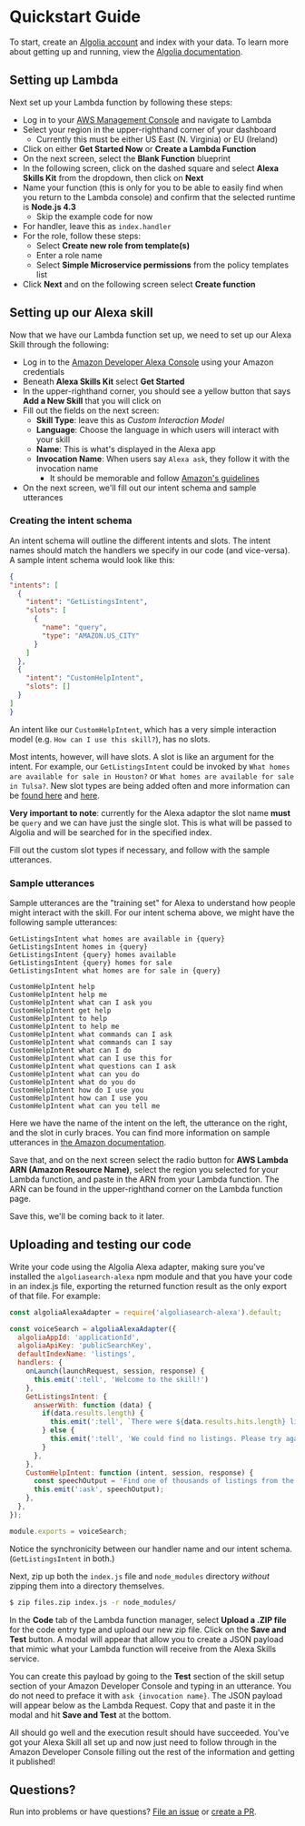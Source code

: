 # Quickstart Guide

To start, create an [Algolia account](https://algolia.com) and index with your data. To learn more about getting up and running, view the [Algolia documentation](https://algolia.com/docs).

## Setting up Lambda

Next set up your Lambda function by following these steps:
  - Log in to your [AWS Management Console](http://aws.amazon.com/) and navigate to Lambda
  - Select your region in the upper-righthand corner of your dashboard
    - Currently this must be either US East (N. Virginia) or EU (Ireland)
  - Click on either **Get Started Now** or **Create a Lambda Function**
  - On the next screen, select the **Blank Function** blueprint
  - In the following screen, click on the dashed square and select **Alexa Skills Kit** from the dropdown, then click on **Next**
  - Name your function (this is only for you to be able to easily find when you return to the Lambda console) and confirm that the selected runtime is **Node.js 4.3**
    - Skip the example code for now
  - For handler, leave this as `index.handler`
  - For the role, follow these steps:
    - Select **Create new role from template(s)**
    - Enter a role name
    - Select **Simple Microservice permissions** from the policy templates list
  - Click **Next** and on the following screen select **Create function**

## Setting up our Alexa skill

Now that we have our Lambda function set up, we need to set up our Alexa Skill through the following:
  - Log in to the [Amazon Developer Alexa Console](https://developer.amazon.com/edw/home.html) using your Amazon credentials
  - Beneath **Alexa Skills Kit** select **Get Started**
  - In the upper-righthand corner, you should see a yellow button that says **Add a New Skill** that you will click on
  - Fill out the fields on the next screen:
    - **Skill Type**: leave this as *Custom Interaction Model*
    - **Language**: Choose the language in which users will interact with your skill
    - **Name**: This is what's displayed in the Alexa app
    - **Invocation Name**: When users say `Alexa ask`, they follow it with the invocation name
      - It should be memorable and follow [Amazon's guidelines](https://developer.amazon.com/public/solutions/alexa/alexa-skills-kit/docs/choosing-the-invocation-name-for-an-alexa-skill)
  - On the next screen, we'll fill out our intent schema and sample utterances

  ### Creating the intent schema

  An intent schema will outline the different intents and slots. The intent names should match the handlers we specify in our code (and vice-versa). A sample intent schema would look like this:

  ```json
  {
  "intents": [
    {
      "intent": "GetListingsIntent",
      "slots": [
        {
          "name": "query",
          "type": "AMAZON.US_CITY"
        }
      ]
    },
    {
      "intent": "CustomHelpIntent",
      "slots": []
    }
  ]
}
```

An intent like our `CustomHelpIntent`, which has a very simple interaction model (e.g. `How can I use this skill?`), has no slots.

Most intents, however, will have slots. A slot is like an argument for the intent. For example, our `GetListingsIntent` could be invoked by `What homes are available for sale in Houston?` or `What homes are available for sale in Tulsa?`. New slot types are being added often and more information can be [found here](https://developer.amazon.com/public/solutions/alexa/alexa-skills-kit/docs/built-in-intent-ref/slot-type-reference) and [here](https://developer.amazon.com/public/solutions/alexa/alexa-skills-kit/docs/migrating-to-the-improved-built-in-and-custom-slot-types).

**Very important to note**: currently for the Alexa adaptor the slot name **must** be `query` and we can have just the single slot. This is what will be passed to Algolia and will be searched for in the specified index.

Fill out the custom slot types if necessary, and follow with the sample utterances. 

### Sample utterances

Sample utterances are the "training set" for Alexa to understand how people might interact with the skill. For our intent schema above, we might have the following sample utterances:

```
GetListingsIntent what homes are available in {query}
GetListingsIntent homes in {query}
GetListingsIntent {query} homes available
GetListingsIntent {query} homes for sale
GetListingsIntent what homes are for sale in {query}

CustomHelpIntent help
CustomHelpIntent help me
CustomHelpIntent what can I ask you
CustomHelpIntent get help
CustomHelpIntent to help
CustomHelpIntent to help me
CustomHelpIntent what commands can I ask
CustomHelpIntent what commands can I say
CustomHelpIntent what can I do
CustomHelpIntent what can I use this for
CustomHelpIntent what questions can I ask
CustomHelpIntent what can you do
CustomHelpIntent what do you do
CustomHelpIntent how do I use you
CustomHelpIntent how can I use you
CustomHelpIntent what can you tell me
```

Here we have the name of the intent on the left, the utterance on the right, and the slot in curly braces. You can find more information on sample utterances in [the Amazon documentation](https://developer.amazon.com/public/solutions/alexa/alexa-skills-kit/docs/defining-the-voice-interface#h2_sample_utterances).

Save that, and on the next screen select the radio button for **AWS Lambda ARN (Amazon Resource Name)**, select the region you selected for your Lambda function, and paste in the ARN from your Lambda function. The ARN can be found in the upper-righthand corner on the Lambda function page.

Save this, we'll be coming back to it later.

## Uploading and testing our code

Write your code using the Algolia Alexa adapter, making sure you've installed the `algoliasearch-alexa` npm module and that you have your code in an index.js file, exporting the returned function result as the only export of that file. For example:

```javascript
const algoliaAlexaAdapter = require('algoliasearch-alexa').default;

const voiceSearch = algoliaAlexaAdapter({
  algoliaAppId: 'applicationId',
  algoliaApiKey: 'publicSearchKey',
  defaultIndexName: 'listings',
  handlers: {
    onLaunch(launchRequest, session, response) {
      this.emit(':tell', 'Welcome to the skill!')
    },
    GetListingsIntent: {
      answerWith: function (data) {
        if(data.results.length) {
          this.emit(':tell', `There were ${data.results.hits.length} listings found.`);
        } else {
          this.emit(':tell', 'We could find no listings. Please try again.');
        }
      },
    },
    CustomHelpIntent: function (intent, session, response) {
      const speechOutput = 'Find one of thousands of listings from the Listing Store, powered by Algolia.';
      this.emit(':ask', speechOutput);
    },
  },
});

module.exports = voiceSearch;
```

Notice the synchronicity between our handler name and our intent schema. (`GetListingsIntent` in both.)

Next, zip up both the `index.js` file and `node_modules` directory *without* zipping them into a directory themselves.

```bash
$ zip files.zip index.js -r node_modules/
```

In the **Code** tab of the Lambda function manager, select **Upload a .ZIP file** for the code entry type and upload our new zip file. Click on the **Save and Test** button. A modal will appear that allow you to create a JSON payload that mimic what your Lambda function will receive from the Alexa Skills service.

You can create this payload by going to the **Test** section of the skill setup section of your Amazon Developer Console and typing in an utterance. You do not need to preface it with `ask {invocation name}`. The JSON payload will appear below as the Lambda Request. Copy that and paste it in the modal and hit **Save and Test** at the bottom.

All should go well and the execution result should have succeeded. You've got your Alexa Skill all set up and now just need to follow through in the Amazon Developer Console filling out the rest of the information and getting it published!

## Questions?

Run into problems or have questions? [File an issue](https://github.com/algolia/algoliasearch-alexa/issues) or [create a PR](https://github.com/algolia/algoliasearch-alexa/pulls).